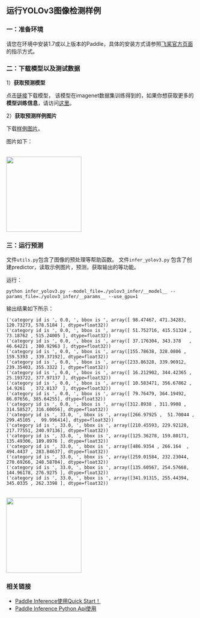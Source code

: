 ## 运行YOLOv3图像检测样例


### 一：准备环境

请您在环境中安装1.7或以上版本的Paddle，具体的安装方式请参照[飞桨官方页面](https://www.paddlepaddle.org.cn/)的指示方式。


### 二：下载模型以及测试数据


1）**获取预测模型**

点击[链接](https://paddle-inference-dist.cdn.bcebos.com/PaddleLite/yolov3_infer.tar.gz)下载模型， 该模型在imagenet数据集训练得到的，如果你想获取更多的**模型训练信息**，请访问[这里](https://github.com/PaddlePaddle/PaddleDetection)。


2）**获取预测样例图片**

下载[样例图片](https://paddle-inference-dist.bj.bcebos.com/inference_demo/images/kite.jpg)。

图片如下：
<p align="left">
    <br>
<img src='https://paddle-inference-dist.bj.bcebos.com/inference_demo/images/kite.jpg' width = "200" height = "200">
    <br>
<p>


### 三：运行预测

文件`utils.py`包含了图像的预处理等帮助函数。
文件`infer_yolov3.py` 包含了创建predictor，读取示例图片，预测，获取输出的等功能。

运行：
```
python infer_yolov3.py --model_file=./yolov3_infer/__model__ --params_file=./yolov3_infer/__params__ --use_gpu=1
```

输出结果如下所示：

```
('category id is ', 0.0, ', bbox is ', array([ 98.47467, 471.34283, 120.73273, 578.5184 ], dtype=float32))
('category id is ', 0.0, ', bbox is ', array([ 51.752716, 415.51324 ,  73.18762 , 515.24005 ], dtype=float32))
('category id is ', 0.0, ', bbox is ', array([ 37.176304, 343.378   ,  46.64221 , 380.92963 ], dtype=float32))
('category id is ', 0.0, ', bbox is ', array([155.78638, 328.0806 , 159.5393 , 339.37192], dtype=float32))
('category id is ', 0.0, ', bbox is ', array([233.86328, 339.96912, 239.35403, 355.3322 ], dtype=float32))
('category id is ', 0.0, ', bbox is ', array([ 16.212902, 344.42365 ,  25.193722, 377.97137 ], dtype=float32))
('category id is ', 0.0, ', bbox is ', array([ 10.583471, 356.67862 ,  14.9261  , 372.8137  ], dtype=float32))
('category id is ', 0.0, ', bbox is ', array([ 79.76479, 364.19492,  86.07656, 385.64255], dtype=float32))
('category id is ', 0.0, ', bbox is ', array([312.8938 , 311.9908 , 314.58527, 316.60056], dtype=float32))
('category id is ', 33.0, ', bbox is ', array([266.97925 ,  51.70044 , 299.45105 ,  99.996414], dtype=float32))
('category id is ', 33.0, ', bbox is ', array([210.45593, 229.92128, 217.77551, 240.97136], dtype=float32))
('category id is ', 33.0, ', bbox is ', array([125.36278, 159.80171, 135.49306, 189.8976 ], dtype=float32))
('category id is ', 33.0, ', bbox is ', array([486.9354 , 266.164  , 494.4437 , 283.84637], dtype=float32))
('category id is ', 33.0, ', bbox is ', array([259.01584, 232.23044, 270.69266, 248.58704], dtype=float32))
('category id is ', 33.0, ', bbox is ', array([135.60567, 254.57668, 144.96178, 276.9275 ], dtype=float32))
('category id is ', 33.0, ', bbox is ', array([341.91315, 255.44394, 345.0335 , 262.3398 ], dtype=float32))
```

<p align="left">
    <br>
<img src='https://paddle-inference-dist.bj.bcebos.com/inference_demo/images/kite_res.jpg' width = "200" height = "200">
    <br>
<p>


### 相关链接
- [Paddle Inference使用Quick Start！]()
- [Paddle Inference Python Api使用]()

